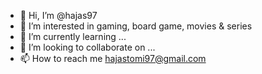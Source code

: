 - 👋 Hi, I’m @hajas97
- 👀 I’m interested in gaming, board game, movies & series
- 🌱 I’m currently learning ...
- 💞️ I’m looking to collaborate on ...
- 📫 How to reach me hajastomi97@gmail.com 

<!---
hajas97/hajas97 is a ✨ special ✨ repository because its `README.md` (this file) appears on your GitHub profile.
You can click the Preview link to take a look at your changes.
--->
